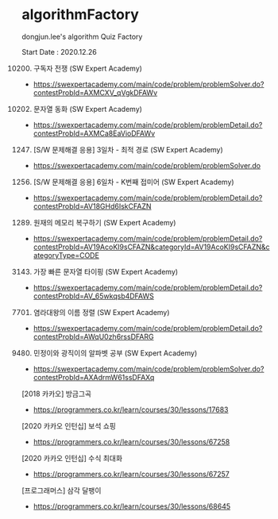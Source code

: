 # algorithmFactory
dongjun.lee's algorithm Quiz Factory

Start Date : 2020.12.26

10200. 구독자 전쟁 (SW Expert Academy)
 - https://swexpertacademy.com/main/code/problem/problemSolver.do?contestProbId=AXMCXV_qVgkDFAWv
10202. 문자열 동화 (SW Expert Academy)
  - https://swexpertacademy.com/main/code/problem/problemDetail.do?contestProbId=AXMCa8EaVioDFAWv
1247. [S/W 문제해결 응용] 3일차 - 최적 경로 (SW Expert Academy)
 - https://swexpertacademy.com/main/code/problem/problemSolver.do
1256. [S/W 문제해결 응용] 6일차 - K번째 접미어 (SW Expert Academy)
 - https://swexpertacademy.com/main/code/problem/problemDetail.do?contestProbId=AV18GHd6IskCFAZN
1289. 원재의 메모리 복구하기 (SW Expert Academy)
 - https://swexpertacademy.com/main/code/problem/problemDetail.do?contestProbId=AV19AcoKI9sCFAZN&categoryId=AV19AcoKI9sCFAZN&categoryType=CODE
3143. 가장 빠른 문자열 타이핑 (SW Expert Academy)
 - https://swexpertacademy.com/main/code/problem/problemDetail.do?contestProbId=AV_65wkqsb4DFAWS
7701. 염라대왕의 이름 정렬 (SW Expert Academy)
 - https://swexpertacademy.com/main/code/problem/problemDetail.do?contestProbId=AWqU0zh6rssDFARG
9480. 민정이와 광직이의 알파벳 공부 (SW Expert Academy)
 - https://swexpertacademy.com/main/code/problem/problemSolver.do?contestProbId=AXAdrmW61ssDFAXq
 
 [2018 카카오] 방금그곡
 - https://programmers.co.kr/learn/courses/30/lessons/17683
 
[2020 카카오 인턴십] 보석 쇼핑
 - https://programmers.co.kr/learn/courses/30/lessons/67258
 
[2020 카카오 인턴십] 수식 최대화
 - https://programmers.co.kr/learn/courses/30/lessons/67257
 
[프로그래머스] 삼각 달팽이
 - https://programmers.co.kr/learn/courses/30/lessons/68645
 
